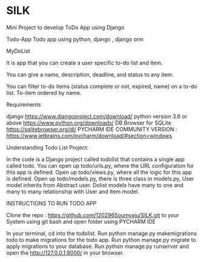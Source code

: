 # SILK

Mini Project to develop ToDo App using Django 

Todo-App
Todo app using  python, django , django orm

MyDoList

It is app that you can create a user specific to-do list and item.

You can give a name, description, deadline, and status to any item. 

You can filter to-do items (status complete or not, expired, name) on a to-do list. 
To-item ordered by name.


Requirements

django https://www.djangoproject.com/download/
python version 3.6 or above https://www.python.org/downloads/
DB Browser for SQLite https://sqlitebrowser.org/dl/
PYCHARM IDE COMMUNITY VERSION  : https://www.jetbrains.com/pycharm/download/#section=windows


Understanding Todo List Project:

In the code is a Django project called todolist that contains a single app called todo.
You can open up todo/urls.py, where the URL configuration for this app is defined.
Open up todo/views.py, where all the logic for this app is defined.
Open up todo/models.py, there is three class in models.py, User model inherits from Abstract user. 
Dolist models have many to one and many to many relationship with User and Item model.

INSTRUCTIONS TO RUN TODO APP

Clone the repo : https://github.com/120296Soumyaju/SILK.git to your System using git bash and open folder using PYCHARM IDE

In your terminal, cd into the todolist.
Run python manage.py makemigrations todo to make migrations for the todo app.
Run python manage.py migrate to apply migrations to your database.
Run python manage.py runserver and open the http://127.0.0.1:8000/ in your browser.


